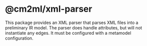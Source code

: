# @cm2ml/xml-parser

This package provides an XML parser that parses XML files into a preliminary IR model.
The parser does handle attributes, but will not instantiate any edges.
It must be configured with a metamodel configuration.
